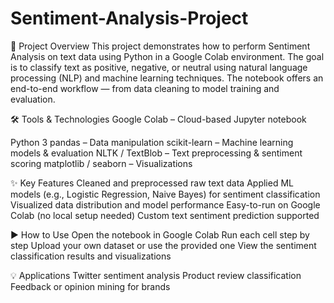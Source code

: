 # Sentiment-Analysis-Project
📌 Project Overview
This project demonstrates how to perform Sentiment Analysis on text data using Python in a Google Colab environment. The goal is to classify text as positive, negative, or neutral using natural language processing (NLP) and machine learning techniques. The notebook offers an end-to-end workflow — from data cleaning to model training and evaluation.

🛠️ Tools & Technologies
Google Colab – Cloud-based Jupyter notebook

Python 3
pandas – Data manipulation
scikit-learn – Machine learning models & evaluation
NLTK / TextBlob – Text preprocessing & sentiment scoring
matplotlib / seaborn – Visualizations

✨ Key Features
Cleaned and preprocessed raw text data
Applied ML models (e.g., Logistic Regression, Naive Bayes) for sentiment classification
Visualized data distribution and model performance
Easy-to-run on Google Colab (no local setup needed)
Custom text sentiment prediction supported

▶️ How to Use
Open the notebook in Google Colab
Run each cell step by step
Upload your own dataset or use the provided one
View the sentiment classification results and visualizations

💡 Applications
Twitter sentiment analysis
Product review classification
Feedback or opinion mining for brands
